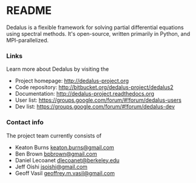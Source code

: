 # README #

Dedalus is a flexible framework for solving partial differential equations
using spectral methods.  It's open-source, written primarily in Python, and
MPI-parallelized.

### Links ###

Learn more about Dedalus by visiting the

* Project homepage: <http://dedalus-project.org>
* Code repository: <http://bitbucket.org/dedalus-project/dedalus2>
* Documentation: <http://dedalus-project.readthedocs.org>
* User list: <https://groups.google.com/forum/#!forum/dedalus-users>
* Dev list: <https://groups.google.com/forum/#!forum/dedalus-dev>

### Contact info ###

The project team currently consists of 

* Keaton Burns <keaton.burns@gmail.com>
* Ben Brown <bpbrown@gmail.com>
* Daniel Lecoanet <dlecoanet@berkeley.edu>
* Jeff Oishi <jsoishi@gmail.com>
* Geoff Vasil <geoffrey.m.vasil@gmail.com>